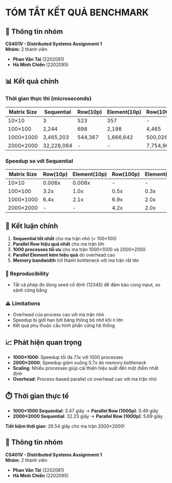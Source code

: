 # TÓM TẮT KẾT QUẢ BENCHMARK

## 👥 Thông tin nhóm
**CS401V - Distributed Systems Assignment 1**  
**Nhóm:** 2 thành viên
- **Phan Văn Tài** (2202081) 
- **Hà Minh Chiến** (2202095) 

## 📊 Kết quả chính

### Thời gian thực thi (microseconds)

| Matrix Size | Sequential | Row(10p) | Element(10p) | Row(100p) | Element(100p) | Row(1000p) | Element(1000p) |
|-------------|------------|----------|--------------|----------|---------------|------------|----------------|
| 10×10       | 3          | 523      | 357          | -        | -             | -          | -              |
| 100×100     | 2,244      | 698      | 2,198        | 4,465    | 8,507         | -          | -              |
| 1000×1000   | 3,465,203  | 544,367  | 1,666,642    | 500,026  | 1,742,820     | 485,327    | 1,774,566      |
| 2000×2000   | 32,228,064 | -        | -            | 7,754,967| 15,760,094    | 5,686,955  | 13,842,551     |

### Speedup so với Sequential

| Matrix Size | Row(10p) | Element(10p) | Row(100p) | Element(100p) | Row(1000p) | Element(1000p) |
|-------------|----------|--------------|----------|---------------|------------|----------------|
| 10×10       | 0.006x   | 0.008x       | -        | -             | -          | -              |
| 100×100     | 3.2x     | 1.0x         | 0.5x     | 0.3x          | -          | -              |
| 1000×1000   | 6.4x     | 2.1x         | 6.9x     | 2.0x          | **7.1x**   | 2.0x           |
| 2000×2000   | -        | -            | 4.2x     | 2.0x          | **5.7x**   | 2.3x           |

## 🎯 Kết luận chính

1. **Sequential tốt nhất** cho ma trận nhỏ (< 100×100)
2. **Parallel Row hiệu quả nhất** cho ma trận lớn
3. **1000 processes tối ưu** cho ma trận 1000×1000 và 2000×2000
4. **Parallel Element kém hiệu quả** do overhead cao
5. **Memory bandwidth** trở thành bottleneck với ma trận rất lớn

### 🧪 Reproducibility
- Tất cả phép đo dùng seed cố định (12345) để đảm bảo cùng input, so sánh công bằng

### ⚠️ Limitations
- Overhead của process cao với ma trận nhỏ
- Speedup bị giới hạn bởi băng thông bộ nhớ khi n lớn
- Kết quả phụ thuộc cấu hình phần cứng hệ thống

## 📈 Phát hiện quan trọng

- **1000×1000**: Speedup tối đa 7.1x với 1000 processes
- **2000×2000**: Speedup giảm xuống 5.7x do memory bottleneck
- **Scaling**: Nhiều processes giúp cải thiện hiệu suất đến một điểm nhất định
- **Overhead**: Process-based parallel có overhead cao với ma trận nhỏ

## ⏱️ Thời gian thực tế

- **1000×1000 Sequential**: 3.47 giây → **Parallel Row (1000p)**: 0.49 giây
- **2000×2000 Sequential**: 32.23 giây → **Parallel Row (1000p)**: 5.69 giây

**Tiết kiệm thời gian**: 26.54 giây cho ma trận 2000×2000!

## 👥 Thông tin nhóm

**CS401V - Distributed Systems Assignment 1**  
**Nhóm:** 2 thành viên
- **Phan Văn Tài** (2202081) 
- **Hà Minh Chiến** (2202095)

